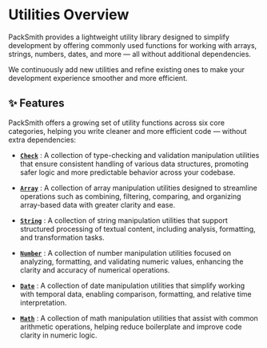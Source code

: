 # Utilities Overview
PackSmith provides a lightweight utility library designed to simplify development by offering commonly used functions for working with arrays, strings, numbers, dates, and more — all without additional dependencies.

We continuously add new utilities and refine existing ones to make your development experience smoother and more efficient.

## ✨ Features

PackSmith offers a growing set of utility functions across six core categories, helping you write cleaner and more efficient code — without extra dependencies:

* [**`Check`**](#check-utilities) : A collection of type-checking and validation manipulation utilities that ensure consistent handling of various data structures, promoting safer logic and more predictable behavior across your codebase.

* [**`Array`**](#array-utilities) : A collection of array manipulation utilities designed to streamline operations such as combining, filtering, comparing, and organizing array-based data with greater clarity and ease.

* [**`String`**](#string-utilities) : A collection of string manipulation utilities that support structured processing of textual content, including analysis, formatting, and transformation tasks.

* [**`Number`**](#number-utilities) : A collection of number manipulation utilities focused on analyzing, formatting, and validating numeric values, enhancing the clarity and accuracy of numerical operations.

* [**`Date`**](#date-utilities) : A collection of date manipulation utilities that simplify working with temporal data, enabling comparison, formatting, and relative time interpretation.

* [**`Math`**](#math-utilities) : A collection of math manipulation utilities that assist with common arithmetic operations, helping reduce boilerplate and improve code clarity in numeric logic.